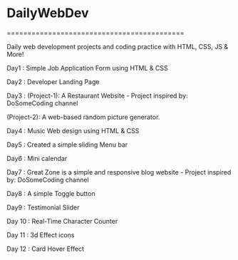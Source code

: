 # DailyWebDev
===========================================

Daily web development projects and coding practice with HTML, CSS, JS & More!


Day1 : Simple Job Application Form using HTML & CSS

Day2 : Developer Landing Page 

Day3 :
(Project-1): A Restaurant Website - Project inspired by: DoSomeCoding channel

(Project-2): A web-based random picture generator.

Day4 : Music Web design using HTML & CSS 

Day5 : Created a simple sliding Menu bar 

Day6 : Mini calendar 

Day7 : Great Zone is a simple and responsive blog website -  Project inspired by: DoSomeCoding channel

Day8 : A simple Toggle button

Day9 : Testimonial Slider 

Day 10 : Real-Time Character Counter 

Day 11 : 3d Effect icons 

Day 12 : Card Hover Effect 
